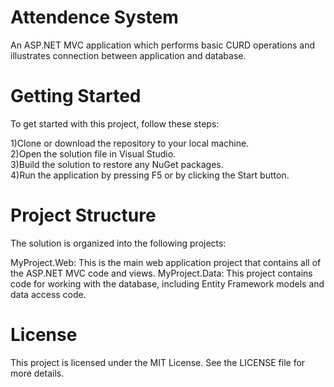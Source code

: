 # Attendence System
An ASP.NET MVC application which performs basic CURD operations and illustrates connection between application and database.

# Getting Started
To get started with this project, follow these steps:

1)Clone or download the repository to your local machine.<br>
2)Open the solution file in Visual Studio.<br>
3)Build the solution to restore any NuGet packages.<br>
4)Run the application by pressing F5 or by clicking the Start button.

# Project Structure
The solution is organized into the following projects:

MyProject.Web: This is the main web application project that contains all of the ASP.NET MVC code and views.
MyProject.Data: This project contains code for working with the database, including Entity Framework models and data access code.

# License
This project is licensed under the MIT License. See the LICENSE file for more details.
